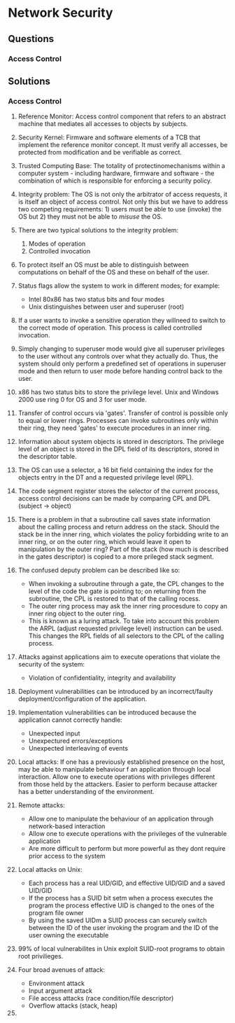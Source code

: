 # Network Security #

## Questions ##

### Access Control ###



## Solutions ##

### Access Control ###

1. Reference Monitor: Access control component that refers to an abstract machine that mediates all accesses to objects by subjects.

2. Security Kernel: Firmware and software elements of a TCB that implement the reference monitor concept. It must verify all accesses, be protected from modification and be verifiable as correct.

3. Trusted Computing Base: The totality of protectinomechanisms within a computer system - including hardware, firmware and software - the combination of which is responsible for enforcing a security policy.

4. Integrity problem: The OS is not only the arbitrator of access requests, it is itself an object of access control. Not only this but we have to address two competing requirements: 1) users must be able to use (invoke) the OS but 2) they must not be able to *misuse* the OS.

5. There are two typical solutions to the integrity problem: 
    1) Modes of operation
    2) Controlled invocation

6. To protect itself an OS must be able to distinguish between computations on behalf of the OS and these on behalf of the user. 

7. Status flags allow the system to work in different modes; for example:
    - Intel 80x86 has two status bits and four modes
    - Unix distinguishes between user and superuser (root)

8. If a user wants to invoke a sensitive operation they willneed to switch to the correct mode of operation. This process is called controlled invocation.

9. Simply changing to superuser mode would give all superuser privileges to the user without any controls over what they actually do. Thus, the system should only perform a predefined set of operations in superuser mode and then return to user mode before handing control back to the user. 

10. x86 has two status bits to store the privilege level. Unix and Windows 2000 use ring 0 for OS and 3 for user mode.

11. Transfer of control occurs via 'gates'. Transfer of control is possible only to equal or lower rings. Processes can invoke subroutines only within their ring, they need 'gates' to execute procedures in an inner ring.

12. Information about system objects is stored in descriptors. The privilege level of an object is stored in the DPL field of its descriptors, stored in the descriptor table.

13. The OS can use a selector, a 16 bit field containing the index for the objects entry in the DT and a requested privilege level (RPL).

14. The code segment register stores the selector of the current process, access control decisions can be made by comparing CPL and DPL (subject -> object)

15. There is a problem in that a subroutine call saves state information about the calling process and return address on the stack. Should the stack be in the inner ring, which violates the policy forbidding write to an inner ring, or on the outer ring, which would leave it open to manipulation by the outer ring? Part of the stack (how much is described in the gates descriptor) is copied to a more prileged stack segment.

16. The confused deputy problem can be described like so: 
    - When invoking a subroutine through a gate, the CPL changes to the level of the code the gate is pointing to; on returning from the subroutine, the CPL is restored to that of the calling rocess. 
    - The outer ring process may ask the inner ring procesdure to copy an inner ring object to the outer ring.
    - This is known as a luring attack.
  To take into account this problem the ARPL (adjust requested privilege level) instruction can be used. This changes the RPL fields of all selectors to the CPL of the calling process.

17. Attacks against applications aim to execute operations that violate the security of the system:
    - Violation of confidentiality, integrity and availability

18. Deployment vulnerabilities can be introduced by an incorrect/faulty deployment/configuration of the application. 

19. Implementation vulnerabilities can be introduced because the application cannot correctly handle:
    - Unexpected input
    - Unexpectured errors/exceptions
    - Unexpected interleaving of events

20. Local attacks: If one has a previously established presence on the host, may be able to manipulate behaviour f an application through local interaction. Allow one to execute operations with privileges different from those held by the attackers. Easier to perform because attacker has a better understanding of the environment.

21. Remote attacks:
      - Allow one to manipulate the behaviour of an application through network-based interaction
      - Allow one to execute operations with the privileges of the vulnerable application
      - Are more difficult to perform but more powerful as they dont require prior access to the system

22. Local attacks on Unix:
      - Each process has a real UID/GID, and effective UID/GID and a saved UID/GID
      - If the process has a SUID bit setm when a process executes the program the process effective UID is changed to the ones of the program file owner
      - By using the saved UIDm a SUID process can securely switch between the ID of the user invoking the program and the ID of the user owning the executable

23. 99% of local vulnerabilites in Unix exploit SUID-root programs to obtain root privilieges. 

24. Four broad avenues of attack:
    - Environment attack
    - Input argument attack
    - File access attacks (race condition/file descriptor)
    - Overflow attacks (stack, heap)

25. 
